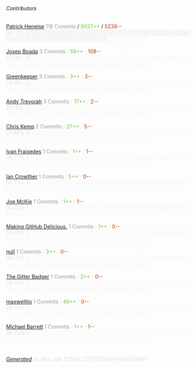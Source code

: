 ###### Contributors
[Patrick Heneise](https://github.com/PatrickHeneise)
<font color="#999">118 Commits</font> / <font color="#6cc644">9037++</font> / <font color="#bd3c00"> 5238--</font>
<font color="#dedede">86.13%&nbsp;<font color="#dedede">||||||||||||||||||||||||||||||||||||||||||||||||||||||||||||||||||||||||||||||||||||||||||||||||||||||||||||||||||||||||||||||||||||||||||||||||||||||||||||</font><font color="#f4f4f4">||||||||||||||||||||||||</font><br><br>
[Josep Boada](https://github.com/h02e56)
<font color="#999">3 Commits</font> / <font color="#6cc644">59++</font> / <font color="#bd3c00"> 108--</font>
<font color="#dedede">02.19%&nbsp;<font color="#dedede">|||</font><font color="#f4f4f4">|||||||||||||||||||||||||||||||||||||||||||||||||||||||||||||||||||||||||||||||||||||||||||||||||||||||||||||||||||||||||||||||||||||||||||||||||||||||||||||||||||||||||||||||||</font><br><br>
[Greenkeeper](https://github.com/greenkeeperio-bot)
<font color="#999">3 Commits</font> / <font color="#6cc644">3++</font> / <font color="#bd3c00"> 3--</font>
<font color="#dedede">02.19%&nbsp;<font color="#dedede">|||</font><font color="#f4f4f4">|||||||||||||||||||||||||||||||||||||||||||||||||||||||||||||||||||||||||||||||||||||||||||||||||||||||||||||||||||||||||||||||||||||||||||||||||||||||||||||||||||||||||||||||||</font><br><br>
[Andy Trevorah](https://github.com/trevorah)
<font color="#999">3 Commits</font> / <font color="#6cc644">17++</font> / <font color="#bd3c00"> 2--</font>
<font color="#dedede">02.19%&nbsp;<font color="#dedede">|||</font><font color="#f4f4f4">|||||||||||||||||||||||||||||||||||||||||||||||||||||||||||||||||||||||||||||||||||||||||||||||||||||||||||||||||||||||||||||||||||||||||||||||||||||||||||||||||||||||||||||||||</font><br><br>
[Chris Kemp](https://github.com/nomad3k)
<font color="#999">2 Commits</font> / <font color="#6cc644">27++</font> / <font color="#bd3c00"> 5--</font>
<font color="#dedede">01.46%&nbsp;<font color="#dedede">||</font><font color="#f4f4f4">||||||||||||||||||||||||||||||||||||||||||||||||||||||||||||||||||||||||||||||||||||||||||||||||||||||||||||||||||||||||||||||||||||||||||||||||||||||||||||||||||||||||||||||||||</font><br><br>
[Ivan Fraixedes](https://github.com/ifraixedes)
<font color="#999">1 Commits</font> / <font color="#6cc644">1++</font> / <font color="#bd3c00"> 1--</font>
<font color="#dedede">00.73%&nbsp;<font color="#dedede">|</font><font color="#f4f4f4">|||||||||||||||||||||||||||||||||||||||||||||||||||||||||||||||||||||||||||||||||||||||||||||||||||||||||||||||||||||||||||||||||||||||||||||||||||||||||||||||||||||||||||||||||||</font><br><br>
[Ian Crowther](https://github.com/iancrowther)
<font color="#999">1 Commits</font> / <font color="#6cc644">5++</font> / <font color="#bd3c00"> 0--</font>
<font color="#dedede">00.73%&nbsp;<font color="#dedede">|</font><font color="#f4f4f4">|||||||||||||||||||||||||||||||||||||||||||||||||||||||||||||||||||||||||||||||||||||||||||||||||||||||||||||||||||||||||||||||||||||||||||||||||||||||||||||||||||||||||||||||||||</font><br><br>
[Joe McKie](https://github.com/joemckie)
<font color="#999">1 Commits</font> / <font color="#6cc644">1++</font> / <font color="#bd3c00"> 1--</font>
<font color="#dedede">00.73%&nbsp;<font color="#dedede">|</font><font color="#f4f4f4">|||||||||||||||||||||||||||||||||||||||||||||||||||||||||||||||||||||||||||||||||||||||||||||||||||||||||||||||||||||||||||||||||||||||||||||||||||||||||||||||||||||||||||||||||||</font><br><br>
[Making GitHub Delicious.](https://github.com/waffle-iron)
<font color="#999">1 Commits</font> / <font color="#6cc644">1++</font> / <font color="#bd3c00"> 0--</font>
<font color="#dedede">00.73%&nbsp;<font color="#dedede">|</font><font color="#f4f4f4">|||||||||||||||||||||||||||||||||||||||||||||||||||||||||||||||||||||||||||||||||||||||||||||||||||||||||||||||||||||||||||||||||||||||||||||||||||||||||||||||||||||||||||||||||||</font><br><br>
[null](https://github.com/ticaboo)
<font color="#999">1 Commits</font> / <font color="#6cc644">3++</font> / <font color="#bd3c00"> 0--</font>
<font color="#dedede">00.73%&nbsp;<font color="#dedede">|</font><font color="#f4f4f4">|||||||||||||||||||||||||||||||||||||||||||||||||||||||||||||||||||||||||||||||||||||||||||||||||||||||||||||||||||||||||||||||||||||||||||||||||||||||||||||||||||||||||||||||||||</font><br><br>
[The Gitter Badger](https://github.com/gitter-badger)
<font color="#999">1 Commits</font> / <font color="#6cc644">2++</font> / <font color="#bd3c00"> 0--</font>
<font color="#dedede">00.73%&nbsp;<font color="#dedede">|</font><font color="#f4f4f4">|||||||||||||||||||||||||||||||||||||||||||||||||||||||||||||||||||||||||||||||||||||||||||||||||||||||||||||||||||||||||||||||||||||||||||||||||||||||||||||||||||||||||||||||||||</font><br><br>
[maxwellito](https://github.com/maxwellito)
<font color="#999">1 Commits</font> / <font color="#6cc644">46++</font> / <font color="#bd3c00"> 0--</font>
<font color="#dedede">00.73%&nbsp;<font color="#dedede">|</font><font color="#f4f4f4">|||||||||||||||||||||||||||||||||||||||||||||||||||||||||||||||||||||||||||||||||||||||||||||||||||||||||||||||||||||||||||||||||||||||||||||||||||||||||||||||||||||||||||||||||||</font><br><br>
[Michael Barrett](https://github.com/mike182uk)
<font color="#999">1 Commits</font> / <font color="#6cc644">1++</font> / <font color="#bd3c00"> 1--</font>
<font color="#dedede">00.73%&nbsp;<font color="#dedede">|</font><font color="#f4f4f4">|||||||||||||||||||||||||||||||||||||||||||||||||||||||||||||||||||||||||||||||||||||||||||||||||||||||||||||||||||||||||||||||||||||||||||||||||||||||||||||||||||||||||||||||||||</font><br><br>
###### [Generated](https://github.com/jakeleboeuf/contributor) on Mon Jan 11 2016 21:17:01 GMT+0000 (GMT)